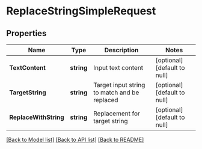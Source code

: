 # ReplaceStringSimpleRequest

## Properties
Name | Type | Description | Notes
------------ | ------------- | ------------- | -------------
**TextContent** | **string** | Input text content | [optional] [default to null]
**TargetString** | **string** | Target input string to match and be replaced | [optional] [default to null]
**ReplaceWithString** | **string** | Replacement for target string | [optional] [default to null]

[[Back to Model list]](../README.md#documentation-for-models) [[Back to API list]](../README.md#documentation-for-api-endpoints) [[Back to README]](../README.md)


